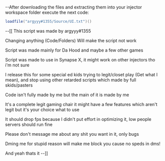 --After downloading the files and extracting them into your injector workspace folder execute the next code:
```lua
loadfile("argyyy#1355/Source/UI.txt")()
```
--[[
This script was made by argyyy#1355

Changing anything (Code/Folders) Will make the script not work

Script was made mainly for Da Hood and maybe a few other games

Script was made to use in Synapse X, it might work on other injectors tho i'm not sure

I release this for some special ed kids trying to legit/closet play (Get what I mean), and stop using other retarded scripts which made by full skids/pasters

Code isn't fully made by me but the main of it is made by me

It's a complete legit gaming chair it might have a few features which aren't legit but it's your choice what to use

It should drop fps because I didn't put effort in optimizing it, low people servers should run fine

Please don't message me about any shit you want in it, only bugs

Dming me for stupid reason will make me block you cause no speds in dms!

And yeah thats it
--]]

